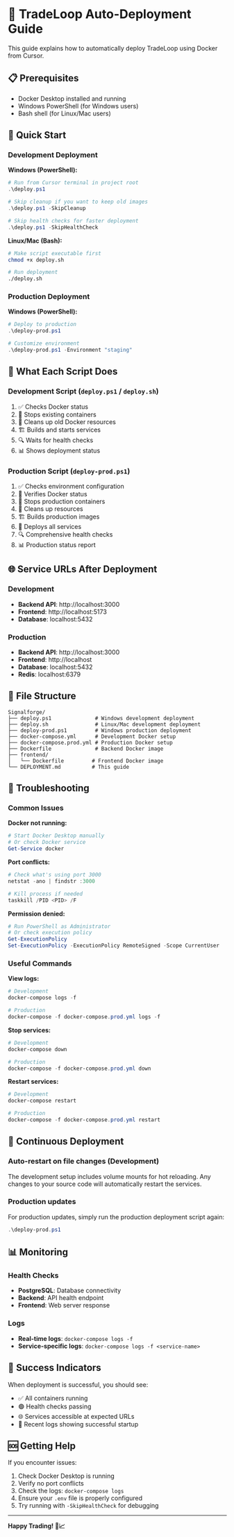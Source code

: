 # 🚀 TradeLoop Auto-Deployment Guide

This guide explains how to automatically deploy TradeLoop using Docker from Cursor.

## 📋 Prerequisites

- Docker Desktop installed and running
- Windows PowerShell (for Windows users)
- Bash shell (for Linux/Mac users)

## 🎯 Quick Start

### Development Deployment

**Windows (PowerShell):**
```powershell
# Run from Cursor terminal in project root
.\deploy.ps1

# Skip cleanup if you want to keep old images
.\deploy.ps1 -SkipCleanup

# Skip health checks for faster deployment
.\deploy.ps1 -SkipHealthCheck
```

**Linux/Mac (Bash):**
```bash
# Make script executable first
chmod +x deploy.sh

# Run deployment
./deploy.sh
```

### Production Deployment

**Windows (PowerShell):**
```powershell
# Deploy to production
.\deploy-prod.ps1

# Customize environment
.\deploy-prod.ps1 -Environment "staging"
```

## 🔧 What Each Script Does

### Development Script (`deploy.ps1` / `deploy.sh`)
1. ✅ Checks Docker status
2. 🛑 Stops existing containers
3. 🧹 Cleans up old Docker resources
4. 🏗️ Builds and starts services
5. 🔍 Waits for health checks
6. 📊 Shows deployment status

### Production Script (`deploy-prod.ps1`)
1. ✅ Checks environment configuration
2. 🐳 Verifies Docker status
3. 🛑 Stops production containers
4. 🧹 Cleans up resources
5. 🏗️ Builds production images
6. 🚀 Deploys all services
7. 🔍 Comprehensive health checks
8. 📊 Production status report

## 🌐 Service URLs After Deployment

### Development
- **Backend API**: http://localhost:3000
- **Frontend**: http://localhost:5173
- **Database**: localhost:5432

### Production
- **Backend API**: http://localhost:3000
- **Frontend**: http://localhost
- **Database**: localhost:5432
- **Redis**: localhost:6379

## 📁 File Structure

```
Signalforge/
├── deploy.ps1              # Windows development deployment
├── deploy.sh               # Linux/Mac development deployment
├── deploy-prod.ps1         # Windows production deployment
├── docker-compose.yml      # Development Docker setup
├── docker-compose.prod.yml # Production Docker setup
├── Dockerfile              # Backend Docker image
├── frontend/
│   └── Dockerfile         # Frontend Docker image
└── DEPLOYMENT.md          # This guide
```

## 🚨 Troubleshooting

### Common Issues

**Docker not running:**
```powershell
# Start Docker Desktop manually
# Or check Docker service
Get-Service docker
```

**Port conflicts:**
```powershell
# Check what's using port 3000
netstat -ano | findstr :3000

# Kill process if needed
taskkill /PID <PID> /F
```

**Permission denied:**
```powershell
# Run PowerShell as Administrator
# Or check execution policy
Get-ExecutionPolicy
Set-ExecutionPolicy -ExecutionPolicy RemoteSigned -Scope CurrentUser
```

### Useful Commands

**View logs:**
```powershell
# Development
docker-compose logs -f

# Production
docker-compose -f docker-compose.prod.yml logs -f
```

**Stop services:**
```powershell
# Development
docker-compose down

# Production
docker-compose -f docker-compose.prod.yml down
```

**Restart services:**
```powershell
# Development
docker-compose restart

# Production
docker-compose -f docker-compose.prod.yml restart
```

## 🔄 Continuous Deployment

### Auto-restart on file changes (Development)
The development setup includes volume mounts for hot reloading. Any changes to your source code will automatically restart the services.

### Production updates
For production updates, simply run the production deployment script again:
```powershell
.\deploy-prod.ps1
```

## 📊 Monitoring

### Health Checks
- **PostgreSQL**: Database connectivity
- **Backend**: API health endpoint
- **Frontend**: Web server response

### Logs
- **Real-time logs**: `docker-compose logs -f`
- **Service-specific logs**: `docker-compose logs -f <service-name>`

## 🎉 Success Indicators

When deployment is successful, you should see:
- ✅ All containers running
- 🟢 Health checks passing
- 🌐 Services accessible at expected URLs
- 📝 Recent logs showing successful startup

## 🆘 Getting Help

If you encounter issues:
1. Check Docker Desktop is running
2. Verify no port conflicts
3. Check the logs: `docker-compose logs`
4. Ensure your `.env` file is properly configured
5. Try running with `-SkipHealthCheck` for debugging

---

**Happy Trading! 🚀📈**
